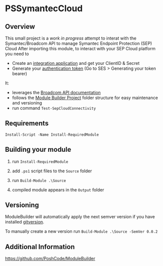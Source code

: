 # PSSymantecCloud

## Overview
This small project is a *work in progress* attempt to interat with the Symantec/Broadcom API to manage Symantec Endpoint Protection (SEP) Cloud
After importing this module, to interact with your SEP Cloud platform you need to 
- Create an [integration application](https://techdocs.broadcom.com/us/en/symantec-security-software/endpoint-security-and-management/endpoint-security/sescloud/Settings/creating-a-client-application-v132702110-d4152e4057.html) and get your ClientID & Secret
- Generate your [authentication token](https://apidocs.securitycloud.symantec.com/#/doc?id=ses_auth) (Go to SES > Generating your token bearer)


It:
- leverages the [Broadcom API documentation](https://apidocs.securitycloud.symantec.com/#/)
- follows the [Module Builder Project](https://github.com/PoshCode/ModuleBuilder) folder structure for easy maintenance and versioning
- run command `Test-SepCloudConnectivity`

## Requirements

```posh
Install-Script -Name Install-RequiredModule
```

## Building your module

1. run `Install-RequiredModule`

2. add `.ps1` script files to the `Source` folder

3. run `Build-Module .\Source`

4. compiled module appears in the `Output` folder

## Versioning

ModuleBuilder will automatically apply the next semver version
if you have installed [gitversion](https://gitversion.readthedocs.io/en/latest/).

To manually create a new version run `Build-Module .\Source -SemVer 0.0.2`

## Additional Information

https://github.com/PoshCode/ModuleBuilder
